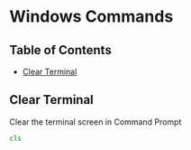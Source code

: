 # Windows Commands

## Table of Contents

- [Clear Terminal](#clear-terminal)

## Clear Terminal

Clear the terminal screen in Command Prompt

```cmd
cls
```